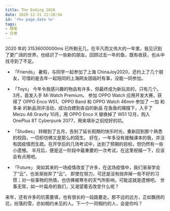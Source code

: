 ```yaml
---
title: The Ending 2020
date: 2020-12-31 22:18:54
id: '<%= page.date %>'
tags:
- 随笔
- 日常
---
```

2020 年的 31536000000ms 已所剩无几，在平凡而又伟大的一年里，我见识到了更广阔的世界，也结识了一些新的朋友。回顾过去一年的鱼，既有收获，也从中找寻到了不足。

<!--more-->

- 「Friends」
暑假，与同学一起参加了上海 ChinaJoy2020，还约上了几个朋友，可惜的是去年一起陪同的上海网友因临时有事，没能一同参加。

- 「Toys」
今年令我感兴趣的物品有许多，但最终成为新玩具的，只有几个。
3月，首发入手 Mi Watch Premium。
参加 OPPO Watch 应用开发大赛，获得了 OPPO Enco W51、OPPO Band 和 OPPO Watch 46mm
参加了 一加 和 多亲 的新品测评活动，成功白嫖到各自的新品
在鱼鱼的撺掇下，入手了 Meizu A8 Gravity
10月，用 OPPO Enco X 替换掉了 W51
12月，购入 OnePlus 8T Cyberpunk 2077，用来填补之前挖好的坑。

- 「Studies」
转眼到了五月，告别了延长假期的快乐时光，重新回到那个熟悉的校园，一切却仿佛又是那么的陌生。
好在，一年多没有接触课本的我，并没有因疫情而生疏，在开学后的几场考试中，达到了预期的目标，但仍然有一些小遗憾。
半月后，便是这一阶段中最重要的一次考试，在这里祝福一下，应该会有点用吧。

- 「Future」
突如其来的一场疫情改变了许多，在这场疫情中，我们渐渐学会了“云”，也渐渐抛弃了“云”。
即使在努力，可还是没有抛弃掉一些不好的习惯；对一些事物的热情，也仿佛被寒冬的天气所影响，可能这就是遗憾吧。
世事无常，如一叶扁舟的我们，又渴望着去改变什么呢？


来年，还有许多的坑需要填，也有很长的一段路要走。那不远的远方，正如飘扬的花，纷落的雪，亦如相约未见的人。下一个一同相约的人，会是你吗？